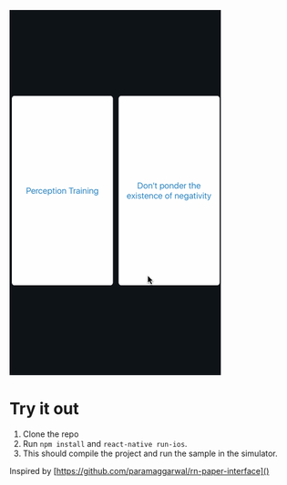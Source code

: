 ![preview](demo.gif?raw=true)

# Try it out
1. Clone the repo
2. Run `npm install` and `react-native run-ios`.
3. This should compile the project and run the sample in the simulator.

Inspired by [https://github.com/paramaggarwal/rn-paper-interface]()




